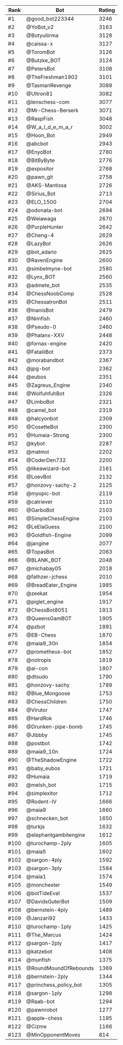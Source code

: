 Rank|Bot|Rating
---|---|---
#1|@good_bot223344|3246
#2|@YoBot_v2|3163
#3|@Botyuliirma|3128
#4|@caissa-x|3127
#5|@ToromBot|3126
#6|@Butzke_BOT|3124
#7|@PetersBot|3108
#8|@TheFreshman1902|3101
#9|@TasmanRevenge|3089
#10|@Ultron81|3082
#11|@lenschess-com|3077
#12|@Mr-Chess-Berserk|3071
#13|@RaspFish|3048
#14|@W_a_l_d_e_m_a_r|3002
#15|@Hoon_Bot|2949
#16|@abcbot|2943
#17|@EnyoBot|2780
#18|@BitByByte|2776
#19|@expositor|2768
#20|@pawn_git|2758
#21|@AKS-Mantissa|2726
#22|@Sirius_Bot|2713
#23|@ELO_1500|2704
#24|@odonata-bot|2694
#25|@Weiawaga|2670
#26|@PurpleHunter|2642
#27|@Cheng-4|2629
#28|@LazyBot|2626
#29|@bot_adario|2625
#30|@RavenEngine|2600
#31|@simbelmyne-bot|2580
#32|@Lynx_BOT|2560
#33|@admete_bot|2535
#34|@ChessNoobComp|2528
#35|@ChessatronBot|2511
#36|@InanisBot|2479
#37|@Nimfish|2460
#38|@Pseudo-0|2460
#39|@Phalanx-XXV|2448
#40|@fornax-engine|2420
#41|@FataliiBot|2373
#42|@morabandbot|2367
#43|@jpg-bot|2362
#44|@eubos|2351
#45|@Zagreus_Engine|2340
#46|@WolfuhfuhBot|2326
#47|@LimboBot|2321
#48|@camel_bot|2319
#49|@halcyonbot|2309
#50|@CosetteBot|2300
#51|@Humaia-Strong|2300
#52|@kybot|2287
#53|@matmoi|2202
#54|@CoderDen732|2200
#55|@likeawizard-bot|2161
#56|@LoevBot|2132
#57|@honzovy-sachy-2|2125
#58|@myopic-bot|2119
#59|@catriever|2110
#60|@GarboBot|2103
#61|@SimpleChessEngine|2103
#62|@LeElaGuess|2100
#63|@Goldfish-Engine|2099
#64|@jangine|2077
#65|@TopasBot|2063
#66|@BLANK_BOT|2048
#67|@michabay05|2018
#68|@fathzer-jchess|2010
#69|@BreadEater_Engine|1985
#70|@zeekat|1954
#71|@piglet_engine|1917
#72|@ChessBot8051|1913
#73|@QueensGamBOT|1905
#74|@pzbot|1891
#75|@EB-Chess|1870
#76|@maia9_30n|1854
#77|@prometheus-bot|1852
#78|@notropis|1819
#79|@ai-con|1807
#80|@dtsudo|1790
#81|@honzovy-sachy|1789
#82|@Blue_Mongoose|1753
#83|@ChessChildren|1750
#84|@Virutor|1747
#85|@HardRok|1746
#86|@Drunken-pipe-bomb|1745
#87|@Jibbby|1745
#88|@postbot|1742
#89|@maia9_10n|1724
#90|@TheShadowEngine|1722
#91|@baby_eubos|1721
#92|@Humaia|1719
#93|@melsh_bot|1715
#94|@simplexitor|1712
#95|@Rodent-IV|1666
#96|@maia9|1660
#97|@schnecken_bot|1650
#98|@turkjs|1632
#99|@elephantgambitengine|1612
#100|@turochamp-2ply|1605
#101|@maia5|1602
#102|@sargon-4ply|1592
#103|@sargon-3ply|1584
#104|@maia1|1574
#105|@monchester|1549
#106|@botTideEval|1537
#107|@DavidsGuterBot|1509
#108|@bernstein-4ply|1489
#109|@Janzari92|1433
#110|@turochamp-1ply|1425
#111|@The_Marcus|1424
#112|@sargon-2ply|1417
#113|@katzebot|1408
#114|@munfish|1375
#115|@RoundMoundOfRebounds|1369
#116|@bernstein-2ply|1344
#117|@princhess_policy_bot|1305
#118|@sargon-1ply|1298
#119|@Raab-bot|1294
#120|@pawnrobot|1277
#121|@apple-chess|1195
#122|@Cizme|1166
#123|@MinOpponentMoves|814
